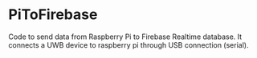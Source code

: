 # PiToFirebase

Code to send data from Raspberry Pi to Firebase Realtime database. It connects a UWB device to raspberry pi through USB connection (serial).
